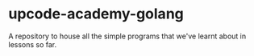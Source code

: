 # upcode-academy-golang
A repository to house all the simple programs that we've learnt about in lessons so far.
